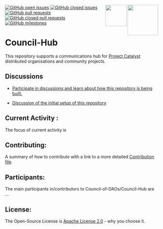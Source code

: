 <a href="https://cardano.org/"><img src="https://github.com/NFT-DAO/Governance-HOLON/blob/main/Business-Plan/14-Our-Appendix/Graphics/cardano-logo-2.png" align="right" width="100">
<a href="https://cardano.ideascale.com/a/index"><img src="https://github.com/NFT-DAO/Governance-HOLON/blob/main/Business-Plan/14-Our-Appendix/Graphics/ideascale.png" align="right" width="70">

[![GitHub open issues](https://img.shields.io/github/issues/Council-of-DAOs/Council-Hub?style=flat-square)](https://github.com/Council-of-DAOs/Council-Hub/issues)
[![GitHub closed issues](https://img.shields.io/github/issues-closed-raw/Council-of-DAOs/Council-Hub?style=flat-square)](https://github.com/Council-of-DAOs/Council-Hub/issues?q=is%3Aissue+is%3Aclosed)
[![GitHub pull requests](https://img.shields.io/github/issues-pr/Council-of-DAOs/Council-Hub)](https://github.com/Council-of-DAOs/Council-Hub/pulls)
[![GitHub closed pull requests](https://img.shields.io/github/issues-pr-closed/Council-of-DAOs/Council-Hub)](https://github.com/Council-of-DAOs/Council-Hub/pulls?q=is%3Apr+is%3Aclosed)
[![GitHub milestones](https://img.shields.io/github/milestones/open/Council-of-DAOs/Council-Hub?style=flat-square)](https://github.com/Council-of-DAOs/Council-Hub/milestones)


# Council-Hub

This repository supports a communications hub for [Project Catalyst](https://cardano.ideascale.com/) distributed organisations and community projects.

## Discussions

- [Participate in discussions and learn about how this repository is being built.](https://github.com/Council-of-DAOs/Council-Hub/discussions)

- [Discussion of the initial setup of this repository](https://github.com/Council-of-DAOs/Council-Hub/discussions/6)

## Current Activity :
The focus of current activity is 

## Contributing: 
A summary of how to contribute with a link to a more detailed [Contribution file](CONTRIBUTE.md).

## Participants: 
The main participants in/contributors to Council-of-DAOs/Council-Hub are ...

## License: 

  The Open-Source License is [Apache License 2.0](hhttps://github.com/Council-of-DAOs/Council-Hub/LICENSE.txt) - why you choose it.


